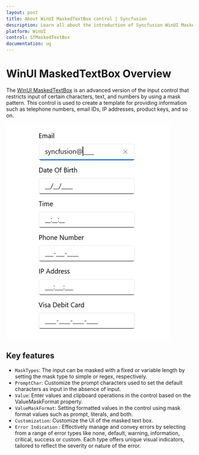 ```yaml
---
layout: post
title: About WinUI MaskedTextBox control | Syncfusion
description: Learn all about the introduction of Syncfusion WinUI MaskedTextBox (SfMaskedTextBox) control with essential features and more here.
platform: WinUI
control: SfMaskedTextBox
documentation: ug
---
```


# WinUI MaskedTextBox Overview

The [WinUI MaskedTextBox](https://www.syncfusion.com/winui-controls/masked-textbox) is an advanced version of the input control that restricts input of certain characters, text, and numbers by using a mask pattern. This control is used to create a template for providing information such as telephone numbers, email IDs, IP addresses, product keys, and so on.

![MaskedTextBox control overview in WinUI](MaskedTextBox_Images/winui_maskedtextbox_overview.png)

## Key features

* `MaskTypes`: The input can be masked with a fixed or variable length by setting the mask type to simple or regex, respectively.
* `PromptChar`: Customize the prompt characters used to set the default characters as input in the absence of input.
* `Value`: Enter values and clipboard operations in the control based on the ValueMaskFormat property.
* `ValueMaskFormat`: Setting formatted values in the control using mask format values such as prompt, literals, and both.
* `Customization`: Customize the UI of the masked text box.
* `Error Indication` : Effectively manage and convey errors by selecting from a range of error types like none, default, warning, information, critical, success or custom. Each type offers unique visual indicators, tailored to reflect the severity or nature of the error.